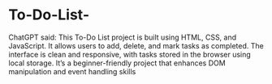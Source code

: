 # To-Do-List-
ChatGPT said: This To-Do List project is built using HTML, CSS, and JavaScript. It allows users to add, delete, and mark tasks as completed. The interface is clean and responsive, with tasks stored in the browser using local storage. It’s a beginner-friendly project that enhances DOM manipulation and event handling skills
